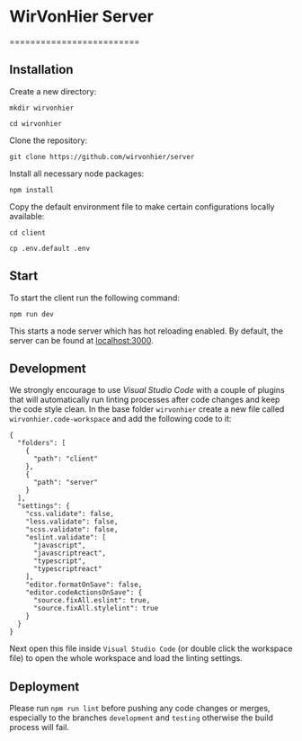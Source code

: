 # WirVonHier Server
=========================

## Installation

Create a new directory:

`mkdir wirvonhier`

`cd wirvonhier`

Clone the repository:

`git clone https://github.com/wirvonhier/server`

Install all necessary node packages:

`npm install`

Copy the default environment file to make certain configurations locally available:

`cd client`

`cp .env.default .env`


## Start

To start the client run the following command:

`npm run dev`

This starts a node server which has hot reloading enabled. By default, the server can be found at [localhost:3000](localhost:3000).

## Development

We strongly encourage to use *Visual Studio Code* with a couple of plugins that will automatically run linting processes after code changes and keep the code style clean. In the base folder `wirvonhier` create a new file called `wirvonhier.code-workspace` and add the following code to it:

```
{
  "folders": [
    {
      "path": "client"
    },
    {
      "path": "server"
    }
  ],
  "settings": {
    "css.validate": false,
    "less.validate": false,
    "scss.validate": false,
    "eslint.validate": [
      "javascript",
      "javascriptreact",
      "typescript",
      "typescriptreact"
    ],
    "editor.formatOnSave": false,
    "editor.codeActionsOnSave": {
      "source.fixAll.eslint": true,
      "source.fixAll.stylelint": true
    }
  }
}
```

Next open this file inside `Visual Studio Code` (or double click the workspace file) to open the whole workspace and load the linting settings.

## Deployment

Please run `npm run lint` before pushing any code changes or merges, especially to the branches `development` and `testing` otherwise the build process will fail.




